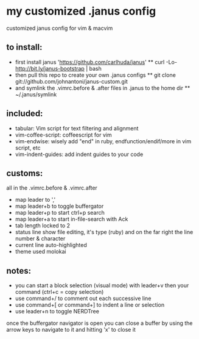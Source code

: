 # my customized .janus config

customized janus config for vim & macvim

## to install:

* first install janus 'https://github.com/carlhuda/janus'
** curl -Lo- http://bit.ly/janus-bootstrap | bash
* then pull this repo to create your own .janus configs
** git clone git://github.com/johnantoni/janus-custom.git
* and symlink the .vimrc.before & .after files in .janus to the home dir
** ~/.janus/symlink

## included:

* tabular: Vim script for text filtering and alignment
* vim-coffee-script: coffeescript for vim
* vim-endwise: wisely add "end" in ruby, endfunction/endif/more in vim script, etc
* vim-indent-guides: add indent guides to your code

## customs:

all in the .vimrc.before & .vimrc.after

* map leader to ','
* map leader+b to toggle buffergator
* map leader+p to start ctrl+p search
* map leader+a to start in-file-search with Ack
* tab length locked to 2
* status line show file editing, it's type (ruby) and on the far right the line number & character
* current line auto-highlighted
* theme used molokai

## notes:

* you can start a block selection (visual mode) with leader+v then your command (ctrl+c = copy selection)
* use command+/ to comment out each successive line
* use command+[ or command+] to indent a line or selection
* use leader+n to toggle NERDTree

once the buffergator navigator is open you can close a buffer by using the arrow keys to navigate to it and hitting 'x' to close it

